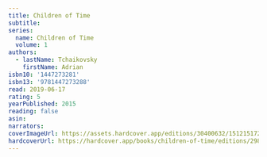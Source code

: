 ```yaml
---
title: Children of Time
subtitle:
series:
  name: Children of Time
  volume: 1
authors:
  - lastName: Tchaikovsky
    firstName: Adrian
isbn10: '1447273281'
isbn13: '9781447273288'
read: 2019-06-17
rating: 5
yearPublished: 2015
reading: false
asin:
narrators:
coverImageUrl: https://assets.hardcover.app/editions/30400632/1512151722488735-25563522.jpg
hardcoverUrl: https://hardcover.app/books/children-of-time/editions/29864448
---
```

